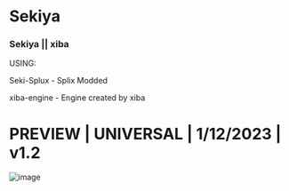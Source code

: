 # Sekiya
### Sekiya || xiba
USING:

Seki-Splux - Splix Modded

xiba-engine - Engine created by xiba

# PREVIEW | UNIVERSAL | 1/12/2023 | v1.2
![image](https://user-images.githubusercontent.com/75762069/226149932-531649c7-a496-4661-9ea2-256d84bcd42a.png)
